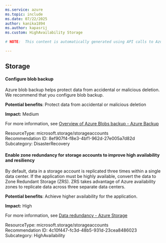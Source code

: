 ```yaml
---
ms.service: azure
ms.topic: include
ms.date: 07/22/2025
author: kanika1894
ms.author: kapasrij
ms.custom: HighAvailability Storage
  
# NOTE:  This content is automatically generated using API calls to Azure. Any edits made on these files will be overwritten in the next run of the script. 
  
---
```

  
## Storage

<!--8ef907f4-f8e3-4bf1-962d-27e005a7d82d_begin-->

#### Configure blob backup  
  
Azure blob backup helps protect data from accidental or malicious deletion. We recommend that you configure blob backup.  
  
**Potential benefits**: Protect data from accidental or malicious deletion  

**Impact:** Medium
  
For more information, see [Overview of Azure Blobs backup - Azure Backup ](/azure/backup/blob-backup-overview)  

ResourceType: microsoft.storage/storageaccounts  
Recommendation ID: 8ef907f4-f8e3-4bf1-962d-27e005a7d82d  
Subcategory: DisasterRecovery

<!--8ef907f4-f8e3-4bf1-962d-27e005a7d82d_end-->




<!--4c10f447-fc3d-48b5-931d-23cea8486023_begin-->

#### Enable zone redundancy for storage accounts to improve high availability and resiliency  
  
By default, data in a storage account is replicated three times within a single data center. If the application must be highly available, convert the data to Zone Redundant Storage (ZRS). ZRS takes advantage of Azure availability zones to replicate data across three separate data centers.  
  
**Potential benefits**: Achieve higher availability for the application.  

**Impact:** High
  
For more information, see [Data redundancy - Azure Storage](https://aka.ms/learnmore_storage_storageaccounts)  

ResourceType: microsoft.storage/storageaccounts  
Recommendation ID: 4c10f447-fc3d-48b5-931d-23cea8486023  
Subcategory: HighAvailability

<!--4c10f447-fc3d-48b5-931d-23cea8486023_end-->

<!--articleBody-->
